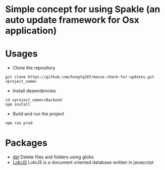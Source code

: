 # Simple concept for using Spakle (an auto update framework for Osx application)
# Usages
- Clone the repository
```
git clone https://github.com/hungtq287/macos-check-for-updates.git <project_name>
```
- Install dependencies
```
cd <project_name>/Backend
npm install
```
- Build and run the project
```
npm run prod
```
# Packages
- [del](https://www.npmjs.com/package/del) Delete files and folders using globs
- [LokiJS](https://www.npmjs.com/package/lokijs) LokiJS is a document oriented database written in javascript